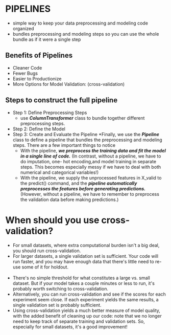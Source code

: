 # PIPELINES
* simple way to keep your data preprocessing and modeling code organized
* bundles preprocessing and modeling steps so you can use the whole bundle as if it were a single step
## Benefits of Pipelines
* Cleaner Code
* Fewer Bugs
* Easier to Productionize
* More Options for Model Validation: (cross-validation)
## Steps to construct the full pipeline
* Step 1: Define Preprocessing Steps
  * use <i><b>ColumnTransformer</b></i> class to bundle together different preprocessing steps.   
* Step 2: Define the Model
* Step 3: Create and Evaluate the Pipeline
  *Finally, we use the <i><b>Pipeline</b></i> class to define a pipeline that bundles the preprocessing and modeling steps. There are a few important things to notice 
    * With the pipeline, <i><b>we preprocess the training data and fit the model in a single line of code.</i></b> (In contrast, without a pipeline, we have to do imputation, one-       hot encoding,and model training in separate steps. This becomes especially messy if we have to deal with both numerical and categorical variables!)
    * With the pipeline, we supply the unprocessed features in X_valid to the predict() command, and the <i><b>pipeline automatically preprocesses the features before generating              predictions.</i></b> (However, without a pipeline, we have to remember to preprocess the validation data before making predictions.)
# When should you use cross-validation?
* For small datasets, where extra computational burden isn't a big deal, you should run cross-validation.
* For larger datasets, a single validation set is sufficient. Your code will run faster, and you may have enough data that there's little need to re-use some of it for holdout.<br><br>
* There's no simple threshold for what constitutes a large vs. small dataset. But if your model takes a couple minutes or less to run, it's probably worth switching to cross-validation.
* Alternatively, you can run cross-validation and see if the scores for each experiment seem close. If each experiment yields the same results, a single validation set is probably sufficient.
* Using cross-validation yields a much better measure of model quality, with the added benefit of cleaning up our code: note that we no longer need to keep track of separate training and validation sets. So, especially for small datasets, it's a good improvement!
